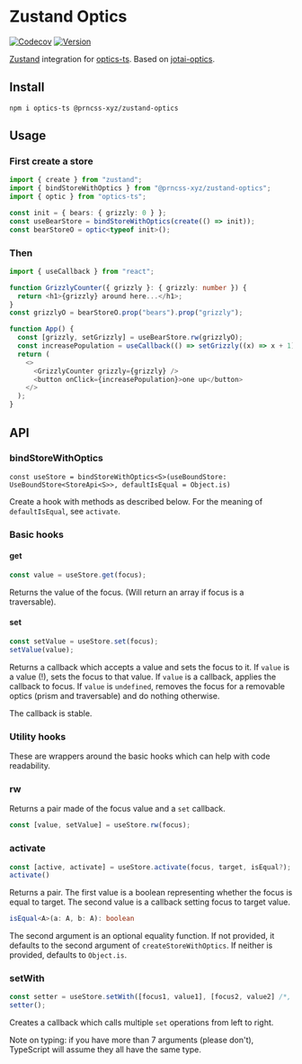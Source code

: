 # Zustand Optics

[![Codecov](https://img.shields.io/codecov/c/github/prncss-xyz/zustand-optics)](https://codecov.io/github/prncss-xyz/zustand-optics)
[![Version](https://img.shields.io/npm/v/@prncss-xyz/zustand-optics)](https://www.npmjs.com/package/@prncss-xyz/zustand-optics)

[Zustand](https://docs.pmnd.rs/zustand) integration for [optics-ts](https://akheron.github.io/optics-ts/). Based on [jotai-optics](https://github.com/jotaijs/jotai-optics).

## Install

`npm i optics-ts @prncss-xyz/zustand-optics`

## Usage

### First create a store

```typescript
import { create } from "zustand";
import { bindStoreWithOptics } from "@prncss-xyz/zustand-optics";
import { optic } from "optics-ts";

const init = { bears: { grizzly: 0 } };
const useBearStore = bindStoreWithOptics(create(() => init));
const bearStoreO = optic<typeof init>();
```

### Then

```typescript
import { useCallback } from "react";

function GrizzlyCounter({ grizzly }: { grizzly: number }) {
  return <h1>{grizzly} around here...</h1>;
}
const grizzlyO = bearStoreO.prop("bears").prop("grizzly");

function App() {
  const [grizzly, setGrizzly] = useBearStore.rw(grizzlyO);
  const increasePopulation = useCallback(() => setGrizzly((x) => x + 1), [setGrizzly]);
  return (
    <>
      <GrizzlyCounter grizzly={grizzly} />
      <button onClick={increasePopulation}>one up</button>
    </>
  );
}

```

## API

### bindStoreWithOptics

`const useStore = bindStoreWithOptics<S>(useBoundStore: UseBoundStore<StoreApi<S>>, defaultIsEqual = Object.is)`

Create a hook with methods as described below. For the meaning of `defaultIsEqual`, see `activate`.

### Basic hooks

#### get

```javascript
const value = useStore.get(focus);
```

Returns the value of the focus. (Will return an array if focus is a traversable).

#### set

```javascript
const setValue = useStore.set(focus);
setValue(value);
```

Returns a callback which accepts a value and sets the focus to it. If `value` is a value (!), sets the focus to that value. If `value` is a callback, applies the callback to focus. If `value` is `undefined`, removes the focus for a removable optics (prism and traversable) and do nothing otherwise.

The callback is stable.

### Utility hooks

These are wrappers around the basic hooks which can help with code readability.

### rw

Returns a pair made of the focus value and a `set` callback.

```javascript
const [value, setValue] = useStore.rw(focus);
```

### activate

```javascript
const [active, activate] = useStore.activate(focus, target, isEqual?);
activate()
```

Returns a pair. The first value is a boolean representing whether the focus is equal to target. The second value is a callback setting focus to target value.

```typescript
isEqual<A>(a: A, b: A): boolean
```

The second argument is an optional equality function. If not provided, it defaults to the second argument of `createStoreWithOptics`. If neither is provided, defaults to `Object.is`.

### setWith

```javascript
const setter = useStore.setWith([focus1, value1], [focus2, value2] /*, ...*/);
setter();
```

Creates a callback which calls multiple `set` operations from left to right.

Note on typing: if you have more than 7 arguments (please don't), TypeScript will assume they all have the same type.
